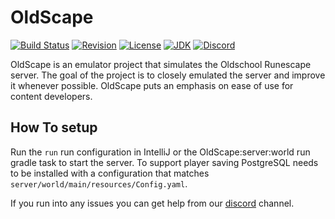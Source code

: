 # OldScape

[![Build Status](https://github.com/guthix/oldscape/workflows/Build/badge.svg)](https://github.com/guthix/Oldscape/actions?workflow=Build)
[![Revision](https://img.shields.io/badge/revision-189-blueviolet)](https://oldschool.runescape.wiki/w/Update:Chambers_of_Xeric_Improvements)
[![License](https://img.shields.io/github/license/guthix/OldScape)](https://github.com/guthix/OldScape/blob/master/LICENSE)
[![JDK](https://img.shields.io/badge/JDK-11%2B-blue)](https://openjdk.java.net/projects/jdk/11/)
[![Discord](https://img.shields.io/discord/538667877180637184?color=%237289da&logo=discord)](https://discord.gg/AFyGxNp)

OldScape is an emulator project that simulates the Oldschool Runescape server. The goal of the project is to closely
emulated the server and improve it whenever possible. OldScape puts an emphasis on ease of use for content developers.

## How To setup
Run the `run` run configuration in IntelliJ or the OldScape:server:world run gradle task to start the server.
To support player saving PostgreSQL needs to be installed with a configuration that matches 
`server/world/main/resources/Config.yaml`.

If you run into any issues you can get help from our [discord](https://discord.gg/AFyGxNp) channel.